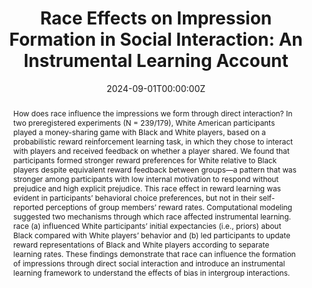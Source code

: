 ---
title: "Race Effects on Impression Formation in Social Interaction: An Instrumental Learning Account"
authors: "Iris J. Traast, David T. Schultner, Bertjan Doosje, David M. Amodio"
date: "2024-09-01T00:00:00Z"
doi: ""

# Schedule page publish date (NOT publication's date).
publishDate: "2021-02-15T00:00:00Z"

# Publication type.
# Accepts a single type but formatted as a YAML list (for Hugo requirements).
# Enter a publication type from the CSL standard.
publication_types: ["article"]

# Publication name and optional abbreviated publication name.
publication: ""
publication_short: ""

abstract: How does race influence the impressions we form through direct interaction? In two preregistered experiments (N = 239/179), White American participants played a money-sharing game with Black and White players, based on a probabilistic reward reinforcement learning task, in which they chose to interact with players and received feedback on whether a player shared. We found that participants formed stronger reward preferences for White relative to Black players despite equivalent reward feedback between groups—a pattern that was stronger among participants with low internal motivation to respond without prejudice and high explicit prejudice. This race effect in reward learning was evident in participants’ behavioral choice preferences, but not in their self-reported perceptions of group members’ reward rates. Computational modeling suggested two mechanisms through which race affected instrumental learning. race (a) influenced White participants’ initial expectancies (i.e., priors) about Black compared with White players’ behavior and (b) led participants to update reward representations of Black and White players according to separate learning rates. These findings demonstrate that race can influence the formation of impressions through direct social interaction and introduce an instrumental learning framework to understand the effects of bias in intergroup interactions.

# Summary. An optional shortened abstract.
summary: Iris J. Traast email the author, David T. Schultner, Bertjan Doosje, David M. Amodio

tags:
- Nature Communications

featured: false

links:
- name: Link
  url: https://psycnet.apa.org/fulltext/2024-51597-001.html
# url_dataset: '#'
# url_poster: '#'
# url_project: ''
# url_slides: ''
# url_source: '#'
# url_video: '#'

# Featured image
# To use, add an image named `featured.jpg/png` to your page's folder. 
image:
  caption: 'Image credit: [**Unsplash**](https://unsplash.com/photos/s9CC2SKySJM)'
  focal_point: ""
  preview_only: false

# Associated Projects (optional).
#   Associate this publication with one or more of your projects.
#   Simply enter your project's folder or file name without extension.
#   E.g. `internal-project` references `content/project/internal-project/index.md`.
#   Otherwise, set `projects: []`.
projects:
- internal-project

# Slides (optional).
#   Associate this publication with Markdown slides.
#   Simply enter your slide deck's filename without extension.
#   E.g. `slides: "example"` references `content/slides/example/index.md`.
#   Otherwise, set `slides: ""`.
slides: example
---